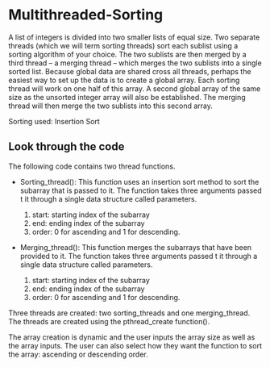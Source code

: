 # Multithreaded-Sorting

A list of integers is divided into two smaller lists of equal size. Two separate threads (which we
will term sorting threads) sort each sublist using a sorting algorithm of your choice. The two
sublists are then merged by a third thread – a merging thread – which merges the two sublists
into a single sorted list. Because global data are shared cross all threads, perhaps the easiest way
to set up the data is to create a global array. Each sorting thread will work on one half of this
array. A second global array of the same size as the unsorted integer array will also be
established. The merging thread will then merge the two sublists into this second array. 

Sorting used: Insertion Sort 

## Look through the code

The following code contains two thread functions. 

* Sorting_thread(): This function uses an insertion sort method to sort the subarray that is passed to it. The function takes three arguments passed t it through a single data structure called parameters. 

    1. start: starting index of the subarray
    2. end: ending index of the subarray
    3. order: 0 for ascending and 1 for descending. 

* Merging_thread(): This function merges the subarrays that have been provided to it. The function takes three arguments passed t it through a single data structure called parameters. 

    1. start: starting index of the subarray
    2. end: ending index of the subarray
    3. order: 0 for ascending and 1 for descending.


Three threads are created: two sorting_threads and one merging_thread. The threads are created using the pthread_create function(). 

The array creation is dynamic and the user inputs the array size as well as the array inputs. The user can also select how they want the function to sort the array: ascending or descending order. 